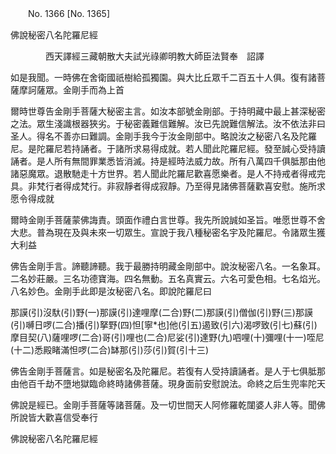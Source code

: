 ﻿　　No. 1366 [No. 1365]

佛說秘密八名陀羅尼經

　　　　西天譯經三藏朝散大夫試光祿卿明教大師臣法賢奉　詔譯


如是我聞。一時佛在舍衛國祇樹給孤獨園。與大比丘眾千二百五十人俱。復有諸菩薩摩訶薩眾。金剛手而為上首

爾時世尊告金剛手菩薩大秘密主言。如汝本部號金剛部。于持明藏中最上甚深秘密之法。眾生淺識根器狹劣。于秘密義難信難解。汝已先說難信解法。汝不依法非曰圣人。得名不善亦曰難調。金剛手我今于汝金剛部中。略說汝之秘密八名及陀羅尼。是陀羅尼若持誦者。于諸所求易得成就。若人聞此陀羅尼經。發至誠心受持讀誦者。是人所有無間罪業悉皆消滅。持是經時法威力故。所有八萬四千俱胝那由他諸惡魔眾。退散馳走十方世界。若人聞此陀羅尼歡喜愿樂者。是人不持戒者得戒完具。非梵行者得成梵行。非寂靜者得成寂靜。乃至得見諸佛菩薩歡喜安慰。施所求愿令得成就

爾時金剛手菩薩蒙佛誨責。頭面作禮白言世尊。我先所說誠如圣旨。唯愿世尊不舍大悲。普為現在及與未來一切眾生。宣說于我八種秘密名宇及陀羅尼。令諸眾生獲大利益

佛告金剛手言。諦聽諦聽。我于最勝持明藏金剛部中。說汝秘密八名。一名象耳。二名妙莊嚴。三名功德寶海。四名無動。五名真實云。六名可愛色相。七名焰光。八名妙色。金剛手此即是汝秘密八名。即說陀羅尼曰

那謨(引)沒馱(引)野(一)那謨(引)達哩摩(二合)野(二)那謨(引)僧伽(引)野(三)那謨(引)嚩日啰(二合)播(引)拏野(四)怛[寧*也]他(引五)遏致(引六)渴啰致(引七)蘇(引)摩目契(八)薩哩啰(二合)哥(引)哩也(二合)尼娑(引)達野(九)呬哩(十)彌哩(十一)咥尼(十二)悉殿睹滿怛啰(二合)缽那(引)莎(引)賀(引十三)

佛告金剛手菩薩言。如是秘密名及陀羅尼。若復有人受持讀誦者。是人于七俱胝那由他百千劫不墮地獄臨命終時諸佛菩薩。現身面前安慰說法。命終之后生兜率陀天

佛說是經已。金剛手菩薩等諸菩薩。及一切世間天人阿修羅乾闥婆人非人等。聞佛所說皆大歡喜信受奉行

佛說秘密八名陀羅尼經
